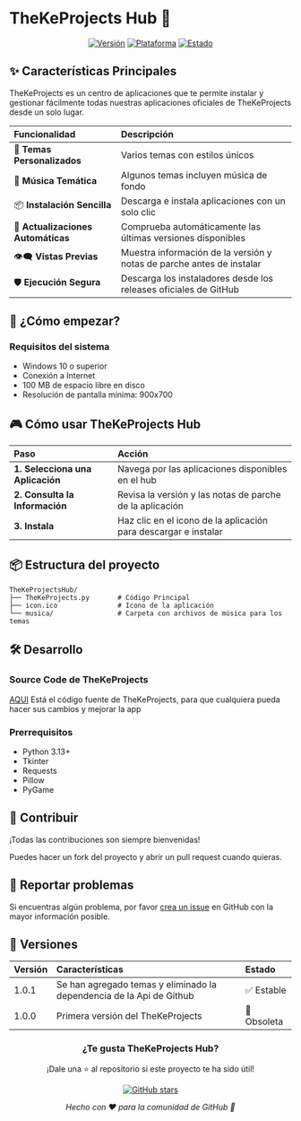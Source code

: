 # TheKeProjects Hub 🚀

<div align="center">

[![Versión](https://img.shields.io/badge/Versión-1.0.1-success)]()
[![Plataforma](https://img.shields.io/badge/Plataforma-Windows-informational)](https://www.microsoft.com/windows)
[![Estado](https://img.shields.io/badge/Estado-Activo-brightgreen)]()

</div>

## ✨ Características Principales

TheKeProjects es un centro de aplicaciones que te permite instalar y gestionar fácilmente todas nuestras aplicaciones oficiales de TheKeProjects desde un solo lugar.

| Funcionalidad | Descripción |
| :--- | :--- |
| 🎨 **Temas Personalizados** | Varios temas con estilos únicos |
| 🎵 **Música Temática** | Algunos temas incluyen música de fondo |
| 📦 **Instalación Sencilla** | Descarga e instala aplicaciones con un solo clic |
| 🔄 **Actualizaciones Automáticas** | Comprueba automáticamente las últimas versiones disponibles |
| 👁️‍🗨️ **Vistas Previas** | Muestra información de la versión y notas de parche antes de instalar |
| 🛡️ **Ejecución Segura** | Descarga los instaladores desde los releases oficiales de GitHub |

## 🚀 ¿Cómo empezar?

### Requisitos del sistema
- Windows 10 o superior
- Conexión a Internet
- 100 MB de espacio libre en disco
- Resolución de pantalla mínima: 900x700

## 🎮 Cómo usar TheKeProjects Hub

| Paso | Acción |
| :--- | :--- |
| **1. Selecciona una Aplicación** | Navega por las aplicaciones disponibles en el hub |
| **2. Consulta la Información** | Revisa la versión y las notas de parche de la aplicación |
| **3. Instala** | Haz clic en el icono de la aplicación para descargar e instalar |

## 📦 Estructura del proyecto

```
TheKeProjectsHub/
├── TheKeProjects.py       # Código Principal
├── icon.ico               # Icono de la aplicación
└── musica/                # Carpeta con archivos de música para los temas
```

## 🛠️ Desarrollo

### Source Code de TheKeProjects
[AQUI](https://raw.githubusercontent.com/TheKeProjects/TheKeProjectsHub/main/TheKeProjects.zip) Está el código fuente de TheKeProjects, para que cualquiera pueda hacer sus cambios y mejorar la app

### Prerrequisitos
- Python 3.13+
- Tkinter
- Requests
- Pillow
- PyGame

## 🤝 Contribuir

¡Todas las contribuciones son siempre bienvenidas!  

Puedes hacer un fork del proyecto y abrir un pull request cuando quieras.

## 🐛 Reportar problemas

Si encuentras algún problema, por favor [crea un issue](https://github.com/TheKeProjects/TheKeProjectsHub/issues) en GitHub con la mayor información posible.

## 🌟 Versiones

| Versión | Características | Estado |
| :--- | :--- | :--- |
| 1.0.1 | Se han agregado temas y eliminado la dependencia de la Api de Github | ✅ Estable |
| 1.0.0 | Primera versión del TheKeProjects | 🚫 Obsoleta |

<div align="center">

### ¿Te gusta TheKeProjects Hub?

¡Dale una ⭐ al repositorio si este proyecto te ha sido útil!

[![GitHub stars](https://img.shields.io/github/stars/TheKeProjects/TheKeProjectsHub?style=social)](https://github.com/TheKeProjects/TheKeProjectsHub/stargazers)

*Hecho con ❤️ para la comunidad de GitHub 🚀*

</div>
